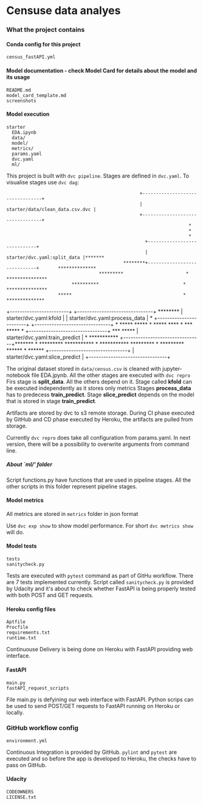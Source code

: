 # Censuse data analyes 

### What the project contains

#### Conda config for this project
`census_fastAPI.yml`

#### Model documentation - check Model Card for details about the model and its usage
```
README.md
model_card_template.md
screenshots
```

#### Model execution
```
starter
  EDA.ipynb
  data/
  model/
  metrics/
  params.yaml
  dvc.yaml
  ml/
```
This project is built with `dvc pipeline`. Stages are defined in `dvc.yaml`. 
To visualise stages use `dvc dag`:

                                                     +---------------------------------+
                                                     | starter/data/clean_data.csv.dvc |
                                                     +---------------------------------+
                                                                       *
                                                                       *
                                                                       *
                                                       +-----------------------------+
                                                       | starter/dvc.yaml:split_data |*******
                                               ********+-----------------------------+       **************
                                      *********                       *                                    ***************
                            **********                               *                                                    ***************
                       *****                                         *                                                                   **************
+------------------------+                          +-------------------------------+                                                                  ********
| starter/dvc.yaml:kfold |                          | starter/dvc.yaml:process_data |                                                                         *
+------------------------+                          +-------------------------------+                                                                         *
                                                    *****                         *****                                                                       *
                                               *****                                   ****                                                                   *
                                            ***                                            *****                                                              *
                      +--------------------------------+                                        ***                                                       *****
                      | starter/dvc.yaml:train_predict |                                          *                                            ***********
                      +--------------------------------+*******                                   *                                   *********
                                                               ***********                        *                        ***********
                                                                          *********               *               *********
                                                                                   ******         *         ******
                                                                                  +--------------------------------+
                                                                                  | starter/dvc.yaml:slice_predict |
                                                                                  +--------------------------------+


The original dataset stored in `data/census.csv` is cleaned with jupyter-notebook file EDA.jpynb.
All the other stages are executed with `dvc repro`
Firs stage is **split_data**. All the others depend on it.
Stage called **kfold** can be executed independently as it stores only metrics
Stages **process_data** has to predecess **train_predict**. 
Stage **slice_predict** depends on the model that is stored in stage **train_predict**.

Artifacts are stored by dvc to s3 remote storage. During CI phase executed by GitHub 
and CD phase executed by Heroku, the artifacts are pulled from storage.

Currently `dvc repro` does take all configuration from params.yaml.
In next version, there will be a possibility to overwrite arguments from command line.

##### About `ml/' folder
Script functions.py have functions that are used in pipeline stages.
All the other scripts in this folder represent pipeline stages.


#### Model metrics
All metrics are stored in `metrics` folder in json format

Use `dvc exp show` to show model performance. For short `dvc metrics show` will do.

#### Model tests
```
tests
sanitycheck.py
```
Tests are executed with `pytest` command as part of GitHu workflow. 
There are 7 tests implemented currently.
Script called `sanitycheck.py` is provided by Udacity and it's about to check
whether FastAPI is being properly tested with both POST and GET requests.

#### Heroku config files
```
Aptfile
Procfile
requirements.txt
runtime.txt
```
Continuouse Delivery is being done on Heroku with FastAPI providing web interface.

#### FastAPI
```
main.py
fastAPI_request_scripts
```
File main.py is defyining our web interface with FastAPI. Python scrips can be used to send
POST/GET requests to FastAPI running on Heroku or locally.


### GitHub workflow config
```
environment.yml
```
Continuous Integration is provided by GitHub.
`pylint` and `pytest` are executed and so before the app is developed to Heroku,
the checks have to pass on GitHub.

#### Udacity
```
CODEOWNERS
LICENSE.txt
```




